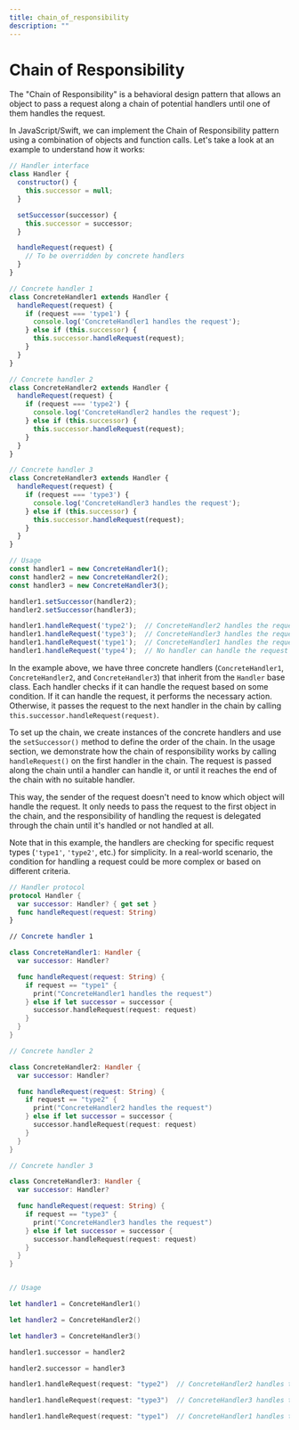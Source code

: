 ```yaml
---
title: chain_of_responsibility
description: ""
---
```

# Chain of Responsibility

The "Chain of Responsibility" is a behavioral design pattern that allows an object to pass a request along a chain of potential handlers until one of them handles the request. 

In JavaScript/Swift, we can implement the Chain of Responsibility pattern using a combination of objects and function calls. Let's take a look at an example to understand how it works:

```javascript
// Handler interface
class Handler {
  constructor() {
    this.successor = null;
  }

  setSuccessor(successor) {
    this.successor = successor;
  }

  handleRequest(request) {
    // To be overridden by concrete handlers
  }
}

// Concrete handler 1
class ConcreteHandler1 extends Handler {
  handleRequest(request) {
    if (request === 'type1') {
      console.log('ConcreteHandler1 handles the request');
    } else if (this.successor) {
      this.successor.handleRequest(request);
    }
  }
}

// Concrete handler 2
class ConcreteHandler2 extends Handler {
  handleRequest(request) {
    if (request === 'type2') {
      console.log('ConcreteHandler2 handles the request');
    } else if (this.successor) {
      this.successor.handleRequest(request);
    }
  }
}

// Concrete handler 3
class ConcreteHandler3 extends Handler {
  handleRequest(request) {
    if (request === 'type3') {
      console.log('ConcreteHandler3 handles the request');
    } else if (this.successor) {
      this.successor.handleRequest(request);
    }
  }
}

// Usage
const handler1 = new ConcreteHandler1();
const handler2 = new ConcreteHandler2();
const handler3 = new ConcreteHandler3();

handler1.setSuccessor(handler2);
handler2.setSuccessor(handler3);

handler1.handleRequest('type2');  // ConcreteHandler2 handles the request
handler1.handleRequest('type3');  // ConcreteHandler3 handles the request
handler1.handleRequest('type1');  // ConcreteHandler1 handles the request
handler1.handleRequest('type4');  // No handler can handle the request
```

In the example above, we have three concrete handlers (`ConcreteHandler1`, `ConcreteHandler2`, and `ConcreteHandler3`) that inherit from the `Handler` base class. Each handler checks if it can handle the request based on some condition. If it can handle the request, it performs the necessary action. Otherwise, it passes the request to the next handler in the chain by calling `this.successor.handleRequest(request)`.

To set up the chain, we create instances of the concrete handlers and use the `setSuccessor()` method to define the order of the chain. In the usage section, we demonstrate how the chain of responsibility works by calling `handleRequest()` on the first handler in the chain. The request is passed along the chain until a handler can handle it, or until it reaches the end of the chain with no suitable handler.

This way, the sender of the request doesn't need to know which object will handle the request. It only needs to pass the request to the first object in the chain, and the responsibility of handling the request is delegated through the chain until it's handled or not handled at all.

Note that in this example, the handlers are checking for specific request types (`'type1'`, `'type2'`, etc.) for simplicity. In a real-world scenario, the condition for handling a request could be more complex or based on different criteria.

```swift
// Handler protocol
protocol Handler {
  var successor: Handler? { get set }
  func handleRequest(request: String)
}

// Concrete handler 1

class ConcreteHandler1: Handler {
  var successor: Handler?

  func handleRequest(request: String) {
    if request == "type1" {
      print("ConcreteHandler1 handles the request")
    } else if let successor = successor {
      successor.handleRequest(request: request)
    }
  }
}

// Concrete handler 2

class ConcreteHandler2: Handler {
  var successor: Handler?

  func handleRequest(request: String) {
    if request == "type2" {
      print("ConcreteHandler2 handles the request")
    } else if let successor = successor {
      successor.handleRequest(request: request)
    }
  }
}

// Concrete handler 3

class ConcreteHandler3: Handler {
  var successor: Handler?

  func handleRequest(request: String) {
    if request == "type3" {
      print("ConcreteHandler3 handles the request")
    } else if let successor = successor {
      successor.handleRequest(request: request)
    }
  }
}


// Usage

let handler1 = ConcreteHandler1()

let handler2 = ConcreteHandler2()

let handler3 = ConcreteHandler3()

handler1.successor = handler2

handler2.successor = handler3

handler1.handleRequest(request: "type2")  // ConcreteHandler2 handles the request

handler1.handleRequest(request: "type3")  // ConcreteHandler3 handles the request

handler1.handleRequest(request: "type1")  // ConcreteHandler1 handles the request


```
